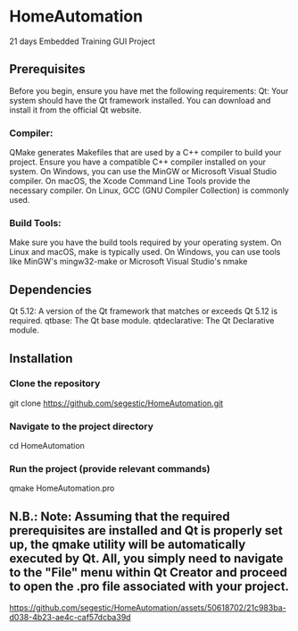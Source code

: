 # HomeAutomation
21 days Embedded Training GUI Project

## Prerequisites

Before you begin, ensure you have met the following requirements:
Qt: Your system should have the Qt framework installed. You can download and install it from the official Qt website.

### Compiler:
QMake generates Makefiles that are used by a C++ compiler to build your project. Ensure you have a compatible C++ compiler installed on your system.
On Windows, you can use the MinGW or Microsoft Visual Studio compiler.
On macOS, the Xcode Command Line Tools provide the necessary compiler.
On Linux, GCC (GNU Compiler Collection) is commonly used.

### Build Tools:
Make sure you have the build tools required by your operating system. On Linux and macOS, make is typically used. On Windows, you can use tools like MinGW's mingw32-make or Microsoft Visual Studio's nmake

## Dependencies
Qt 5.12: A version of the Qt framework that matches or exceeds Qt 5.12 is required.
qtbase: The Qt base module.
qtdeclarative: The Qt Declarative module.

## Installation
### Clone the repository
git clone https://github.com/segestic/HomeAutomation.git

### Navigate to the project directory
cd HomeAutomation

### Run the project (provide relevant commands)
qmake HomeAutomation.pro


## N.B.: Note: Assuming that the required prerequisites are installed and Qt is properly set up, the qmake utility will be automatically executed by Qt. All, you simply need to navigate to the "File" menu within Qt Creator and proceed to open the .pro file associated with your project.

https://github.com/segestic/HomeAutomation/assets/50618702/21c983ba-d038-4b23-ae4c-caf57dcba39d

